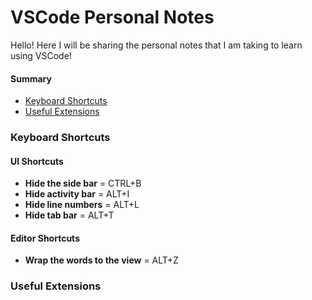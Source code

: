 # VSCode Personal Notes
Hello! Here I will be sharing the personal notes that I am taking to learn using VSCode!

#### Summary
- [Keyboard Shortcuts](https://github.com/astonish-g/Personal-Notes/blob/main/vscode.md#shortcuts)
- [Useful Extensions](https://github.com/astonish-g/Personal-Notes/blob/main/vscode.md#useful-extensions)

### Keyboard Shortcuts
#### UI Shortcuts
- **Hide the side bar** = CTRL+B
- **Hide activity bar** = ALT+I
- **Hide line numbers** = ALT+L
- **Hide tab bar** = ALT+T

#### Editor Shortcuts
- **Wrap the words to the view** = ALT+Z

### Useful Extensions